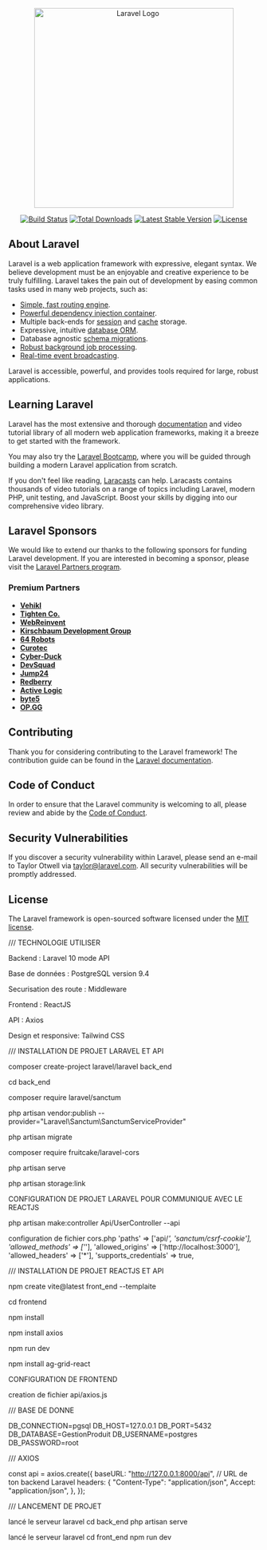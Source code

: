 <p align="center"><a href="https://laravel.com" target="_blank"><img src="https://raw.githubusercontent.com/laravel/art/master/logo-lockup/5%20SVG/2%20CMYK/1%20Full%20Color/laravel-logolockup-cmyk-red.svg" width="400" alt="Laravel Logo"></a></p>

<p align="center">
<a href="https://github.com/laravel/framework/actions"><img src="https://github.com/laravel/framework/workflows/tests/badge.svg" alt="Build Status"></a>
<a href="https://packagist.org/packages/laravel/framework"><img src="https://img.shields.io/packagist/dt/laravel/framework" alt="Total Downloads"></a>
<a href="https://packagist.org/packages/laravel/framework"><img src="https://img.shields.io/packagist/v/laravel/framework" alt="Latest Stable Version"></a>
<a href="https://packagist.org/packages/laravel/framework"><img src="https://img.shields.io/packagist/l/laravel/framework" alt="License"></a>
</p>

## About Laravel

Laravel is a web application framework with expressive, elegant syntax. We believe development must be an enjoyable and creative experience to be truly fulfilling. Laravel takes the pain out of development by easing common tasks used in many web projects, such as:

- [Simple, fast routing engine](https://laravel.com/docs/routing).
- [Powerful dependency injection container](https://laravel.com/docs/container).
- Multiple back-ends for [session](https://laravel.com/docs/session) and [cache](https://laravel.com/docs/cache) storage.
- Expressive, intuitive [database ORM](https://laravel.com/docs/eloquent).
- Database agnostic [schema migrations](https://laravel.com/docs/migrations).
- [Robust background job processing](https://laravel.com/docs/queues).
- [Real-time event broadcasting](https://laravel.com/docs/broadcasting).

Laravel is accessible, powerful, and provides tools required for large, robust applications.

## Learning Laravel

Laravel has the most extensive and thorough [documentation](https://laravel.com/docs) and video tutorial library of all modern web application frameworks, making it a breeze to get started with the framework.

You may also try the [Laravel Bootcamp](https://bootcamp.laravel.com), where you will be guided through building a modern Laravel application from scratch.

If you don't feel like reading, [Laracasts](https://laracasts.com) can help. Laracasts contains thousands of video tutorials on a range of topics including Laravel, modern PHP, unit testing, and JavaScript. Boost your skills by digging into our comprehensive video library.

## Laravel Sponsors

We would like to extend our thanks to the following sponsors for funding Laravel development. If you are interested in becoming a sponsor, please visit the [Laravel Partners program](https://partners.laravel.com).

### Premium Partners

- **[Vehikl](https://vehikl.com/)**
- **[Tighten Co.](https://tighten.co)**
- **[WebReinvent](https://webreinvent.com/)**
- **[Kirschbaum Development Group](https://kirschbaumdevelopment.com)**
- **[64 Robots](https://64robots.com)**
- **[Curotec](https://www.curotec.com/services/technologies/laravel/)**
- **[Cyber-Duck](https://cyber-duck.co.uk)**
- **[DevSquad](https://devsquad.com/hire-laravel-developers)**
- **[Jump24](https://jump24.co.uk)**
- **[Redberry](https://redberry.international/laravel/)**
- **[Active Logic](https://activelogic.com)**
- **[byte5](https://byte5.de)**
- **[OP.GG](https://op.gg)**

## Contributing

Thank you for considering contributing to the Laravel framework! The contribution guide can be found in the [Laravel documentation](https://laravel.com/docs/contributions).

## Code of Conduct

In order to ensure that the Laravel community is welcoming to all, please review and abide by the [Code of Conduct](https://laravel.com/docs/contributions#code-of-conduct).

## Security Vulnerabilities

If you discover a security vulnerability within Laravel, please send an e-mail to Taylor Otwell via [taylor@laravel.com](mailto:taylor@laravel.com). All security vulnerabilities will be promptly addressed.

## License

The Laravel framework is open-sourced software licensed under the [MIT license](https://opensource.org/licenses/MIT).



/// TECHNOLOGIE UTILISER

Backend : Laravel 10 mode API

Base de données : PostgreSQL version 9.4

Securisation des route :  Middleware

Frontend : ReactJS

API : Axios

Design et responsive: Tailwind CSS

 
/// INSTALLATION DE PROJET LARAVEL ET API 

composer create-project laravel/laravel back_end 

cd back_end

composer require laravel/sanctum

php artisan vendor:publish --provider="Laravel\Sanctum\SanctumServiceProvider"

php artisan migrate

composer require fruitcake/laravel-cors

php artisan serve

php artisan storage:link



CONFIGURATION DE PROJET LARAVEL POUR COMMUNIQUE AVEC LE REACTJS 

php artisan make:controller Api/UserController --api

configuration de fichier cors.php
    'paths' => ['api/*', 'sanctum/csrf-cookie'],
    'allowed_methods' => ['*'],
    'allowed_origins' => ['http://localhost:3000'],
    'allowed_headers' => ['*'],
    'supports_credentials' => true,



/// INSTALLATION DE PROJET REACTJS ET API

npm create vite@latest front_end --templaite

cd frontend

npm install

npm install axios

npm run dev

npm install ag-grid-react

CONFIGURATION DE FRONTEND 

creation de fichier api/axios.js

/// BASE DE DONNE 

DB_CONNECTION=pgsql
DB_HOST=127.0.0.1
DB_PORT=5432
DB_DATABASE=GestionProduit
DB_USERNAME=postgres
DB_PASSWORD=root

/// AXIOS 

const api = axios.create({
  baseURL: "http://127.0.0.1:8000/api", // URL de ton backend Laravel
  headers: {
    "Content-Type": "application/json",
    Accept: "application/json",
  },
});

/// LANCEMENT DE PROJET 

lancé le serveur laravel 
cd back_end 
php artisan serve 

lancé le serveur laravel
cd front_end 
npm run dev
